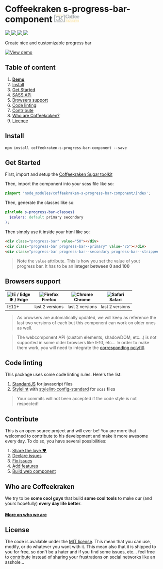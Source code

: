 # Coffeekraken s-progress-bar-component <img src=".resources/coffeekraken-logo.jpg" height="25px" />

<p>
	<!-- <a href="https://travis-ci.org/coffeekraken/s-progress-bar-component">
		<img src="https://img.shields.io/travis/coffeekraken/s-progress-bar-component.svg?style=flat-square" />
	</a> -->
	<a href="https://www.npmjs.com/package/coffeekraken-s-progress-bar-component">
		<img src="https://img.shields.io/npm/v/coffeekraken-s-progress-bar-component.svg?style=flat-square" />
	</a>
	<a href="https://github.com/coffeekraken/s-progress-bar-component/blob/master/LICENSE.txt">
		<img src="https://img.shields.io/npm/l/coffeekraken-s-progress-bar-component.svg?style=flat-square" />
	</a>
	<!-- <a href="https://github.com/coffeekraken/s-progress-bar-component">
		<img src="https://img.shields.io/npm/dt/coffeekraken-s-progress-bar-component.svg?style=flat-square" />
	</a>
	<a href="https://github.com/coffeekraken/s-progress-bar-component">
		<img src="https://img.shields.io/github/forks/coffeekraken/s-progress-bar-component.svg?style=social&label=Fork&style=flat-square" />
	</a>
	<a href="https://github.com/coffeekraken/s-progress-bar-component">
		<img src="https://img.shields.io/github/stars/coffeekraken/s-progress-bar-component.svg?style=social&label=Star&style=flat-square" />
	</a> -->
	<a href="https://twitter.com/coffeekrakenio">
		<img src="https://img.shields.io/twitter/url/http/coffeekrakenio.svg?style=social&style=flat-square" />
	</a>
	<a href="http://coffeekraken.io">
		<img src="https://img.shields.io/twitter/url/http/shields.io.svg?style=flat-square&label=coffeekraken.io&colorB=f2bc2b&style=flat-square" />
	</a>
</p>

<p class="lead">Create nice and customizable progress bar</p>

[![View demo](http://components.coffeekraken.io/assets/img/view-demo.png)](http://components.coffeekraken.io/app/s-progress-bar-component)

## Table of content

1. **[Demo](http://components.coffeekraken.io/app/s-progress-bar-component)**
2. [Install](#readme-install)
3. [Get Started](#readme-get-started)
4. [SASS API](doc/sass)
5. [Browsers support](#readme-browsers-support)
6. [Code linting](#readme-code-linting)
7. [Contribute](#readme-contribute)
8. [Who are Coffeekraken?](#readme-who-are-coffeekraken)
9. [Licence](#readme-license)

<a name="readme-install"></a>

## Install

```
npm install coffeekraken-s-progress-bar-component --save
```

<a name="readme-get-started"></a>

## Get Started

First, import and setup the [Coffeekraken Sugar toolkit](https://github.com/coffeekraken/sugar)

Then, import the component into your scss file like so:

```scss
@import 'node_modules/coffeekraken-s-progress-bar-component/index';
```

Then, generate the classes like so:

```scss
@include s-progress-bar-classes(
  $colors: default primary secondary
);
```

Then simply use it inside your html like so:

```html
<div class="progress-bar" value="50"></div>
<div class="progress-bar progress-bar--primary" value="75"></div>
<div class="progress-bar progress-bar--secondary progress-bar--stripped" value="33"></div>
```

> Note the `value` attribute. This is how you set the value of yout progress bar. It has to be an **integer between 0 and 100**

<a id="readme-browsers-support"></a>

## Browsers support

| <img src="https://raw.githubusercontent.com/godban/browsers-support-badges/master/src/images/edge.png" alt="IE / Edge" width="16px" height="16px" /></br>IE / Edge | <img src="https://raw.githubusercontent.com/godban/browsers-support-badges/master/src/images/firefox.png" alt="Firefox" width="16px" height="16px" /></br>Firefox | <img src="https://raw.githubusercontent.com/godban/browsers-support-badges/master/src/images/chrome.png" alt="Chrome" width="16px" height="16px" /></br>Chrome | <img src="https://raw.githubusercontent.com/godban/browsers-support-badges/master/src/images/safari.png" alt="Safari" width="16px" height="16px" /></br>Safari |
| ------------------------------------------------------------------------------------------------------------------------------------------------------------------ | ----------------------------------------------------------------------------------------------------------------------------------------------------------------- | -------------------------------------------------------------------------------------------------------------------------------------------------------------- | -------------------------------------------------------------------------------------------------------------------------------------------------------------- |
| IE11+                                                                                                                                                              | last 2 versions                                                                                                                                                   | last 2 versions                                                                                                                                                | last 2 versions                                                                                                                                                |

> As browsers are automatically updated, we will keep as reference the last two versions of each but this component can work on older ones as well.

> The webcomponent API (custom elements, shadowDOM, etc...) is not supported in some older browsers like IE10, etc... In order to make them work, you will need to integrate the [corresponding polyfill](https://www.webcomponents.org/polyfills).

<a id="readme-code-linting"></a>

## Code linting

This package uses some code linting rules. Here's the list:

1. [StandardJS](https://standardjs.com/) for javascript files
2. [Stylelint](https://github.com/stylelint/stylelint) with [stylelint-config-standard](https://github.com/stylelint/stylelint-config-standard) for `scss` files

> Your commits will not been accepted if the code style is not respected!

<a id="readme-contribute"></a>

## Contribute

This is an open source project and will ever be! You are more that welcomed to contribute to his development and make it more awesome every day.
To do so, you have several possibilities:

1. [Share the love ❤️](https://github.com/Coffeekraken/coffeekraken/blob/master/contribute.md#contribute-share-the-love)
2. [Declare issues](https://github.com/Coffeekraken/coffeekraken/blob/master/contribute.md#contribute-declare-issues)
3. [Fix issues](https://github.com/Coffeekraken/coffeekraken/blob/master/contribute.md#contribute-fix-issues)
4. [Add features](https://github.com/Coffeekraken/coffeekraken/blob/master/contribute.md#contribute-add-features)
5. [Build web component](https://github.com/Coffeekraken/coffeekraken/blob/master/contribute.md#contribute-build-web-component)

<a id="readme-who-are-coffeekraken"></a>

## Who are Coffeekraken

We try to be **some cool guys** that build **some cool tools** to make our (and yours hopefully) **every day life better**.

#### [More on who we are](https://github.com/Coffeekraken/coffeekraken/blob/master/who-are-we.md)

<a id="readme-license"></a>

## License

The code is available under the [MIT license](LICENSE.txt). This mean that you can use, modify, or do whatever you want with it. This mean also that it is shipped to you for free, so don't be a hater and if you find some issues, etc... feel free to [contribute](https://github.com/Coffeekraken/coffeekraken/blob/master/contribute.md) instead of sharing your frustrations on social networks like an asshole...
